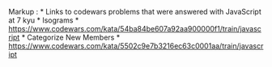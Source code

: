 Markup : * Links to codewars problems that were answered with JavaScript at 7 kyu
            * Isograms
                * https://www.codewars.com/kata/54ba84be607a92aa900000f1/train/javascript
            * Categorize New Members
                * https://www.codewars.com/kata/5502c9e7b3216ec63c0001aa/train/javascript
            